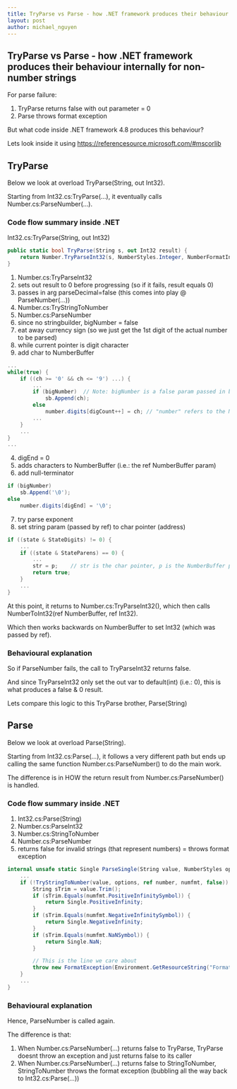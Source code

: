 ```yaml
---
title: TryParse vs Parse - how .NET framework produces their behaviour internally for non-number strings
layout: post
author: michael_nguyen
---
```

## TryParse vs Parse - how .NET framework produces their behaviour internally for non-number strings
For parse failure:
1. TryParse returns false with out parameter = 0
2. Parse throws format exception

But what code inside .NET framework 4.8 produces this behaviour?

Lets look inside it using https://referencesource.microsoft.com/#mscorlib

## TryParse
Below we look at overload TryParse(String, out Int32).

Starting from Int32.cs:TryParse(...), it eventually calls Number.cs:ParseNumber(...).

### Code flow summary inside .NET
Int32.cs:TryParse(String, out Int32)

```c#
public static bool TryParse(String s, out Int32 result) {
	return Number.TryParseInt32(s, NumberStyles.Integer, NumberFormatInfo.CurrentInfo, out result);
}
```


1. Number.cs:TryParseInt32
2. sets out result to 0 before progressing (so if it fails, result equals 0)
3. passes in arg parseDecimal=false (this comes into play @ ParseNumber(...))
4. Number.cs:TryStringToNumber
5. Number.cs:ParseNumber
6. since no stringbuilder, bigNumber = false
7. eat away currency sign (so we just get the 1st digit of the actual number to be parsed)
8. while current pointer is digit character
9. add char to NumberBuffer

```c#
...
while(true) {
	if ((ch >= '0' && ch <= '9') ...) {
		...
		if (bigNumber)	// Note: bigNumber is a false param passed in by Int32.cs:TryParse()
			sb.Append(ch);
		else
			number.digits[digCount++] = ch;	// "number" refers to the NumberBuffer
		...
	}
	...
}
...
```

4. digEnd = 0
5. adds characters to NumberBuffer (i.e.: the ref NumberBuffer param)
6. add null-terminator

```c#
if (bigNumber)
	sb.Append('\0');
else
	number.digits[digEnd] = '\0';
```

7. try parse exponent
8. set string param (passed by ref) to char pointer (address)

```c#
if ((state & StateDigits) != 0) {
	...
	if ((state & StateParens) == 0) {
		...
		str = p;	// str is the char pointer, p is the NumberBuffer pointer
		return true;
	}
	...
}
```

At this point, it returns to Number.cs:TryParseInt32(), which then calls NumberToInt32(ref NumberBuffer, ref Int32).

Which then works backwards on NumberBuffer to set Int32 (which was passed by ref).

### Behavioural explanation
So if ParseNumber fails, the call to TryParseInt32 returns false.

And since TryParseInt32 only set the out var to default(int) (i.e.: 0), this is what produces a false & 0 result.

Lets compare this logic to this TryParse brother, Parse(String)

## Parse
Below we look at overload Parse(String).

Starting from Int32.cs:Parse(...), it follows a very different path but ends up calling the same function Number.cs:ParseNumber() to do the main work.

The difference is in HOW the return result from Number.cs:ParseNumber() is handled.

### Code flow summary inside .NET
1. Int32.cs:Parse(String)
2. Number.cs:ParseInt32
3. Number.cs:StringToNumber
4. Number.cs:ParseNumber
5. returns false for invalid strings (that represent numbers) = throws format exception

```c#
internal unsafe static Single ParseSingle(String value, NumberStyles options, NumberFormatInfo numfmt) {
	...
	if (!TryStringToNumber(value, options, ref number, numfmt, false)) {
		String sTrim = value.Trim();
		if (sTrim.Equals(numfmt.PositiveInfinitySymbol)) {
			return Single.PositiveInfinity;
		}
		if (sTrim.Equals(numfmt.NegativeInfinitySymbol)) {
			return Single.NegativeInfinity;
		}
		if (sTrim.Equals(numfmt.NaNSymbol)) {
			return Single.NaN;
		}

		// This is the line we care about
		throw new FormatException(Environment.GetResourceString("Format_InvalidString"));
	}
	...
}
```
	
### Behavioural explanation
Hence, ParseNumber is called again.

The difference is that:
1. When Number.cs:ParseNumber(...) returns false to TryParse, TryParse doesnt throw an exception and just returns false to its caller
2. When Number.cs:ParseNumber(...) returns false to StringToNumber, StringToNumber throws the format exception (bubbling all the way back to Int32.cs:Parse(...))